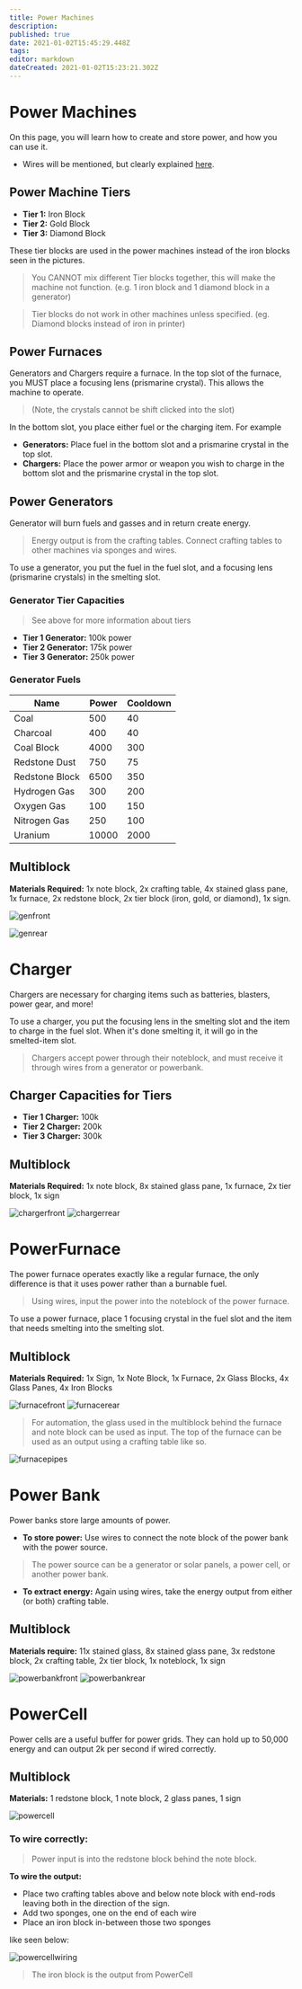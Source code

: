 ```yaml
---
title: Power Machines
description: 
published: true
date: 2021-01-02T15:45:29.448Z
tags: 
editor: markdown
dateCreated: 2021-01-02T15:23:21.302Z
---
```



# Power Machines
 On this page, you will learn how to create and store power, and how you can use it. 
 - Wires will be mentioned, but clearly explained [here](https://starlegacy.net/wiki/old_pages/wires).

## Power Machine Tiers
* __Tier 1:__ Iron Block 
* __Tier 2:__ Gold Block 
* __Tier 3:__ Diamond Block

These tier blocks are used in the power machines instead of the iron blocks seen in the pictures. 
> You CANNOT mix different Tier blocks together, this will make the machine not function. 
> (e.g. 1 iron block and 1 diamond block in a generator)

> Tier blocks do not work in other machines unless specified. (eg. Diamond blocks instead of iron in printer)

## Power Furnaces

Generators and Chargers require a furnace. In the top slot of the furnace, you MUST place a focusing lens (prismarine crystal).
This allows the machine to operate. 
> (Note, the crystals cannot be shift clicked into the slot) 

In the bottom slot, you place either fuel or the charging item. For example

* __Generators:__ Place fuel in the bottom slot and a prismarine crystal in the top slot.
* __Chargers:__ Place the power armor or weapon you wish to charge in the bottom slot and the prismarine crystal in the top slot.

## Power Generators
Generator will burn fuels and gasses and in return create energy.
> Energy output is from the crafting tables. Connect crafting tables to other machines via sponges and wires.

To use a generator, you put the fuel in the fuel slot, and a focusing lens (prismarine crystals) in the smelting slot.

### Generator Tier Capacities
> See above for more information about tiers
* __Tier 1 Generator:__ 100k power
* __Tier 2 Generator:__ 175k power
* __Tier 3 Generator:__ 250k power

### Generator Fuels
| Name           | Power | Cooldown |
|----------------|-------|----------|
| Coal           | 500   | 40       |
| Charcoal       | 400   | 40       |
| Coal Block     | 4000  | 300      |
| Redstone Dust  | 750   | 75       |
| Redstone Block | 6500  | 350      |
| Hydrogen Gas   | 300   | 200      |
| Oxygen Gas     | 100   | 150      |
| Nitrogen Gas   | 250   | 100      |
| Uranium        | 10000 | 2000     |

## Multiblock
__Materials Required:__ 1x note block, 2x crafting table, 4x stained glass pane, 1x furnace, 2x redstone block, 2x tier block (iron, gold, or diamond), 1x sign.

![genfront]

![genrear]

# Charger
Chargers are necessary for charging items such as batteries, blasters, power gear, and more!

To use a charger, you put the focusing lens in the smelting slot and the item to charge in the fuel slot. When it's done smelting it, it will go in the smelted-item slot.

> Chargers accept power through their noteblock, and must receive it through wires from a generator or powerbank.

## Charger Capacities for Tiers
* __Tier 1 Charger:__ 100k
* __Tier 2 Charger:__ 200k
* __Tier 3 Charger:__ 300k
## Multiblock
__Materials Required:__ 1x note block, 8x stained glass pane, 1x furnace, 2x tier block, 1x sign

![chargerfront] 
![chargerrear]

# PowerFurnace
The power furnace operates exactly like a regular furnace, the only difference is that it uses power rather than a burnable fuel.
> Using wires, input the power into the noteblock of the power furnace.

To use a power furnace, place 1 focusing crystal in the fuel slot and the item that needs smelting into the smelting slot.

## Multiblock
__Materials Required:__ 1x Sign, 1x Note Block, 1x Furnace, 2x Glass Blocks, 4x Glass Panes, 4x Iron Blocks

![furnacefront]
![furnacerear]

> For automation, the glass used in the multiblock behind the furnace and note block can be used as input. The top of the furnace can be used as an output using a crafting table like so. 

![furnacepipes]

# Power Bank
Power banks store large amounts of power.

* __To store power:__ Use wires to connect the note block of the power bank with the power source.
> The power source can be a generator or solar panels, a power cell, or another power bank.
* __To extract energy:__ Again using wires, take the energy output from either (or both) crafting table.

## Multiblock
__Materials require:__ 11x stained glass, 8x stained glass pane, 3x redstone block, 2x crafting table, 2x tier block, 1x noteblock, 1x sign

![powerbankfront]
![powerbankrear]

# PowerCell
Power cells are a useful buffer for power grids. They can hold up to 50,000 energy and can output 2k per second if wired correctly.

## Multiblock
__Materials:__ 1 redstone block, 1 note block, 2 glass panes, 1 sign

![powercell]

### To wire correctly:
 > Power input is into the redstone block behind the note block. 

__To wire the output:__ 
* Place two crafting tables above and below note block with end-rods leaving both in the direction of the sign. 
* Add two sponges, one on the end of each wire
* Place an iron block in-between those two sponges

like seen below:

![powercellwiring]

> The iron block is the output from PowerCell

[genfront]: https://i.imgur.com/21msolF.png
[genrear]: https://i.imgur.com/8PdP9pZ.png
[chargerfront]: https://i.imgur.com/W6xW1VK.png
[chargerrear]: https://i.imgur.com/t8R49jz.png
[furnacefront]: https://i.imgur.com/LRy8LUt.png
[furnacerear]: https://i.imgur.com/QK1tyJF.png
[furnacepipes]: https://i.imgur.com/eOGiUPB.png
[powerbankfront]: https://i.imgur.com/38EsO5o.png
[powerbankrear]: https://i.imgur.com/BeReP2K.png
[powercell]: https://i.imgur.com/SW953Z0.png
[powercellwiring]: https://i.imgur.com/9yDugPk.png
